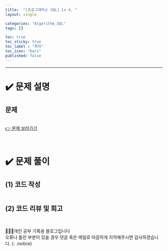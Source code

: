 ```yaml
---
title:  "[프로그래머스 SQL] Lv 4. "
layout: single

categories: "Algorithm_SQL"
tags: []

toc: true
toc_sticky: true
toc_label : "목차"
toc_icon: "bars"
published: false
---
```


<small></small>

***

# <span class="half_HL">✔️ 문제 설명</span>

## 문제

<br>[👉 문제 보러가기]()

<br>

# <span class="half_HL">✔️ 문제 풀이</span>
## (1) 코드 작성
```sql

```

## (2) 코드 리뷰 및 회고

<br>

👩🏻‍💻개인 공부 기록용 블로그입니다
<br>오류나 틀린 부분이 있을 경우 댓글 혹은 메일로 따끔하게 지적해주시면 감사하겠습니다.
{: .notice}